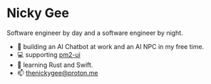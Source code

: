 # Nicky Gee

Software engineer by day and a software engineer by night.
- 🔭 building an AI Chatbot at work and an AI NPC in my free time.
- 💻 supporting [pm2-ui](https://github.com/thenickygee/pm2-ui)
- 🌱 learning Rust and Swift.
- 📫 thenickygee@proton.me
